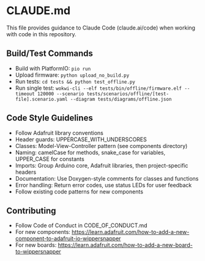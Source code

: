 # CLAUDE.md

This file provides guidance to Claude Code (claude.ai/code) when working with code in this repository.

## Build/Test Commands
- Build with PlatformIO: `pio run`
- Upload firmware: `python upload_no_build.py`
- Run tests: `cd tests && python test_offline.py`
- Run single test: `wokwi-cli --elf tests/bin/offline/firmware.elf --timeout 120000 --scenario tests/scenarios/offline/[test-file].scenario.yaml --diagram tests/diagrams/offline.json`

## Code Style Guidelines
- Follow Adafruit library conventions
- Header guards: UPPERCASE_WITH_UNDERSCORES
- Classes: Model-View-Controller pattern (see components directory)
- Naming: camelCase for methods, snake_case for variables, UPPER_CASE for constants
- Imports: Group Arduino core, Adafruit libraries, then project-specific headers
- Documentation: Use Doxygen-style comments for classes and functions
- Error handling: Return error codes, use status LEDs for user feedback
- Follow existing code patterns for new components

## Contributing
- Follow Code of Conduct in CODE_OF_CONDUCT.md
- For new components: https://learn.adafruit.com/how-to-add-a-new-component-to-adafruit-io-wippersnapper
- For new boards: https://learn.adafruit.com/how-to-add-a-new-board-to-wippersnapper